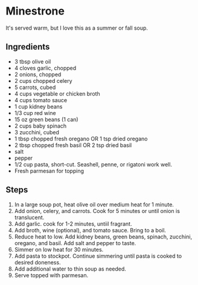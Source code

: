 Minestrone
=======================================
It's served warm, but I love this as a summer or fall soup.

Ingredients
-----------
* 3 tbsp olive oil
* 4 cloves garlic, chopped
* 2 onions, chopped
* 2 cups chopped celery
* 5 carrots, cubed
* 4 cups vegetable or chicken broth
* 4 cups tomato sauce
* 1 cup kidney beans
* 1/3 cup red wine
* 15 oz green beans (1 can)
* 2 cups baby spinach
* 3 zucchini, cubed
* 1 tbsp chopped fresh oregano OR 1 tsp dried oregano
* 2 tbsp chopped fresh basil OR 2 tsp dried basil
* salt
* pepper
* 1/2 cup pasta, short-cut. Seashell, penne, or rigatoni work well.
* Fresh parmesan for topping

Steps
-----
1. In a large soup pot, heat olive oil over medium heat for 1 minute.
2. Add onion, celery, and carrots. Cook for 5 minutes or until onion is translucent.
3. Add garlic. cook for 1-2 minutes, untiil fragrant.
4. Add broth, wine (optional), and tomato sauce. Bring to a boil.
5. Reduce heat to low. Add kidney beans, green beans, spinach, zucchini, oregano, and basil. Add salt and pepper to taste.
6. Simmer on low heat for 30 minutes.
7. Add pasta to stockpot. Continue simmering until pasta is cooked to desired doneness.
8. Add additional water to thin soup as needed.
9. Serve topped with parmesan.